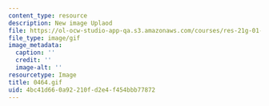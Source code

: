 ```yaml
---
content_type: resource
description: New image Uplaod
file: https://ol-ocw-studio-app-qa.s3.amazonaws.com/courses/res-21g-01-kana-spring-2010/4bc41d660a92210fd2e4f454bbb77872_0464.gif
file_type: image/gif
image_metadata:
  caption: ''
  credit: ''
  image-alt: ''
resourcetype: Image
title: 0464.gif
uid: 4bc41d66-0a92-210f-d2e4-f454bbb77872
---
```

